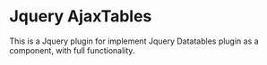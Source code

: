 # Jquery AjaxTables

This is a Jquery plugin for implement Jquery Datatables plugin as a component, with full functionality.

